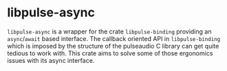 # libpulse-async

`libpulse-async` is a wrapper for the crate `libpulse-binding` providing an
`async`/`await` based interface. The callback oriented API in `libpulse-binding`
which is imposed by the structure of the pulseaudio C library can get quite
tedious to work with. This crate aims to solve some of those ergonomics issues
with its async interface.
